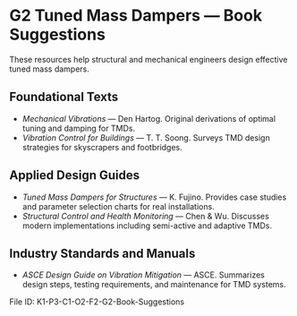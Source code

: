 # G2 Tuned Mass Dampers — Book Suggestions

These resources help structural and mechanical engineers design effective tuned mass dampers.

## Foundational Texts
- *Mechanical Vibrations* — Den Hartog. Original derivations of optimal tuning and damping for TMDs.
- *Vibration Control for Buildings* — T. T. Soong. Surveys TMD design strategies for skyscrapers and footbridges.

## Applied Design Guides
- *Tuned Mass Dampers for Structures* — K. Fujino. Provides case studies and parameter selection charts for real installations.
- *Structural Control and Health Monitoring* — Chen & Wu. Discusses modern implementations including semi-active and adaptive TMDs.

## Industry Standards and Manuals
- *ASCE Design Guide on Vibration Mitigation* — ASCE. Summarizes design steps, testing requirements, and maintenance for TMD systems.

File ID: K1-P3-C1-O2-F2-G2-Book-Suggestions
